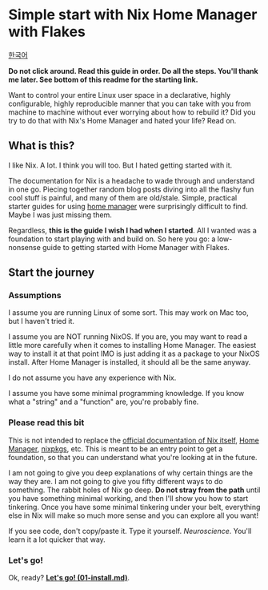 # Simple start with Nix Home Manager with Flakes

[한국어](./README_ko.md)

**Do not click around. Read this guide in order. Do all the steps. You'll thank
me later. See bottom of this readme for the starting link.**

Want to control your entire Linux user space in a declarative, highly
configurable, highly reproducible manner that you can take with you from machine
to machine without ever worrying about how to rebuild it? Did you try to do that
with Nix's Home Manager and hated your life? Read on.

## What is this?

I like Nix. A lot. I think you will too. But I hated getting started with it.

The documentation for Nix is a headache to wade through and understand in one
go. Piecing together random blog posts diving into all the flashy fun cool stuff
is painful, and many of them are old/stale. Simple, practical starter guides for
using [home manager](https://github.com/nix-community/home-manager) were
surprisingly difficult to find. Maybe I was just missing them.

Regardless, **this is the guide I wish I had when I started**. All I wanted was
a foundation to start playing with and build on. So here you go: a low-nonsense
guide to getting started with Home Manager with Flakes.

## Start the journey

### Assumptions

I assume you are running Linux of some sort. This may work on Mac too, but I
haven't tried it.

I assume you are NOT running NixOS. If you are, you may want to read a little
more carefully when it comes to installing Home Manager. The easiest way to
install it at that point IMO is just adding it as a package to your NixOS
install. After Home Manager is installed, it should all be the same anyway.

I do not assume you have any experience with Nix.

I assume you have some minimal programming knowledge. If you know what a
"string" and a "function" are, you're probably fine.

### Please read this bit

This is not intended to replace the [official documentation of Nix itself](https://nix.dev/),
[Home Manager](https://nix-community.github.io/home-manager/),
[nixpkgs](https://nixos.org/manual/nixpkgs/stable/), etc. This is meant to be
an entry point to get a foundation, so that you can understand what you're
looking at in the future.

I am not going to give you deep explanations of why certain things are the way
they are. I am not going to give you fifty different ways to do something. The
rabbit holes of Nix go deep. **Do not stray from the path** until you have
something minimal working, and then I'll show you how to start tinkering. Once
you have some minimal tinkering under your belt, everything else in Nix will
make so much more sense and you can explore all you want!

If you see code, don't copy/paste it. Type it yourself. _Neuroscience_. You'll
learn it a lot quicker that way.

### Let's go!

Ok, ready? **[Let's go! (01-install.md)](01-install.md)**.
